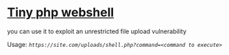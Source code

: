 # [Tiny php webshell](https://github.com/komodoooo/some-things/blob/main/webshell/shell.php)

you can use it to exploit an unrestricted file upload vulnerability

Usage:
_`https://site.com/uploads/shell.php?command=<command to execute>`_
